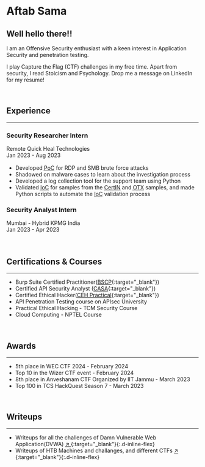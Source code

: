 
<br>

# Aftab Sama

## Well hello there!!

I am an Offensive Security enthusiast with a keen interest in Application Security and penetration testing.

I play Capture the Flag (CTF) challenges in my free time. Apart from security, I read Stoicism and Psychology. Drop me a message on LinkedIn for my resume!


<br>

## Experience

--------

### Security Researcher Intern

<pa class="float-right" style="color: var(--gray-600);">Remote </pa>
<pa style="color: var(--gray-600);"> Quick Heal Technologies </pa>
<pa style="color: var(--gray-600); display: block; margin-bottom: 1rem;"> Jan 2023 - Aug 2023 </pa>

-  Developed <abbr title="Proof of Concept">PoC</abbr> for RDP and SMB brute force attacks
-  Shadowed on malware cases to learn about the investigation process
-  Developed a log collection tool for the support team using Python
-  Validated <abbr title="Indicators of Compromise">IoC</abbr> for samples from 
the <abbr title="Computer Emergency Response Team - India">CertIN</abbr> and <abbr title="Open Threat Exchange by AlienVault">OTX</abbr> samples, and made Python scripts to automate the <abbr title="Indicators of Compromise">IoC</abbr> validation process

### Security Analyst Intern

<pa class="float-right" style="color: var(--gray-600);">Mumbai - Hybrid</pa>
<pa style="color: var(--gray-600);">KPMG India </pa>
<pa style="color: var(--gray-600); display: block; margin-bottom: 1rem;">Jan 2023 - Apr 2023</pa>


<br />

## Certifications & Courses

------

<!-- <div class="columns"> -->
<!--       <div class="column"> -->
<!--       </div> -->
<!--     <div class="column"> -->
<!--       </div> -->
<!-- </div> -->
-  Burp Suite Certified Practitioner([BSCP](https://portswigger.net/web-security/E/C/D1810975205C9A28){:target="_blank"})
-  Certified API Security Analyst ([CASA](https://www.credly.com/badges/5c2e4f78-ddd9-48c5-b651-a37730398855/public_url){:target="_blank"})
-  Certified Ethical Hacker([CEH Practical](https://aspen.eccouncil.org/VerifyBadge?type=certification&a=cgrVqTOrFvibIgcBEUxUVIepTq9KOo9ldNKraQpTQTw=){:target="_blank"})
-  API Penetration Testing course on APIsec University
-  Practical Ethical Hacking - TCM Security Course 
-  Cloud Computing - NPTEL Course

<br />

## Awards

-------------

-  5th place in WEC CTF 2024 - February 2024
-  Top 10 in the Wizer CTF event - February 2024
-  8th place in Anveshanam CTF Organized by IIT Jammu - March 2023
-  Top 100 in TCS HackQuest Season 7 - March 2023

<br />

## Writeups

-----------

-  Writeups for all the challenges of Damn Vulnerable Web Application(DVWA) [ :arrow_upper_right: ](https://aftab700.github.io/DVWA-Writeup/){:target="_blank"}{:.d-inline-flex}
-  Writeups of HTB Machines and challanges, and different CTFs [ :arrow_upper_right: ](https://aftab700.github.io/Writeups/){:target="_blank"}{:.d-inline-flex}


